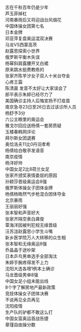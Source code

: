 志在千秋百年仍是少年  
芦玉菲掉杠  
河南暴雨后又将迎战台风烟花  
中国体操女团第七名  
日本金牌  
邓亚萍复盘奥运混双决赛  
马龙VS西蒙高茨  
赵露思探索小世界  
俄罗斯平衡木失误  
杨幂斜肩露腰开叉白裙  
原来跳水挺费教练的  
张家齐陈芋汐女子双人十米台夺金  
心疼王霜  
陈清晨 发音不太好让大家误会了  
郎平表示朱婷已经尽力了  
美国确诊主持人后悔宣扬不打疫苗  
南京急寻23日至26日去过该诊所人员  
杨舒予3分  
六公主眼里的奥运会  
雅戈尔回应送杨倩一套房质疑  
玉楼春韩网评论  
拜尔斯女团退赛  
奥恰洛夫11比0丹羽孝希  
杨倩给白敬亭发语音  
南京疫情  
杨洋好帅  
中国女足2比8荷兰女足  
张家齐颁奖表情委屈的原因  
孙颖莎晋级奥运会8强  
俄罗斯体操女子团体金牌  
杨倩杨皓然气步枪混合团体夺金  
北京暴雨  
王丽丽好强  
张本智和声音好大  
张家齐隔空表白龚俊  
覃海洋因被判犯规无缘晋级  
汪苏泷赵露思小学生斗嘴  
新乡医学院万人大转移的众生相  
张本智和无缘奥运8强  
乔晶晶于途吵架  
日本乒乓男单选手全部淘汰  
朱婷手腕疼得发不上力  
沈阳大连各增1例本土确诊  
马龙晋级男单8强  
中国女足小组未能出线  
8个字了解房地产最新政策  
竞技体操女子团体决赛  
不说再见全员再见  
沈阳疫情  
生产队的驴都不敢这么打  
中国女篮奥运首战告捷  
章瑾自由操分数  
